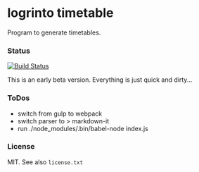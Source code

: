 # logrinto timetable
Program to generate timetables.

### Status
[![Build Status](https://travis-ci.org/logrinto/IAD2017.timetable.svg?branch=master)](https://travis-ci.org/logrinto/IAD2017.timetable) 

This is an early beta version. Everything is just quick and dirty...


### ToDos
* switch from gulp to webpack
* switch parser to > markdown-it
* run ./node_modules/.bin/babel-node index.js

### License
MIT. See also `license.txt`
